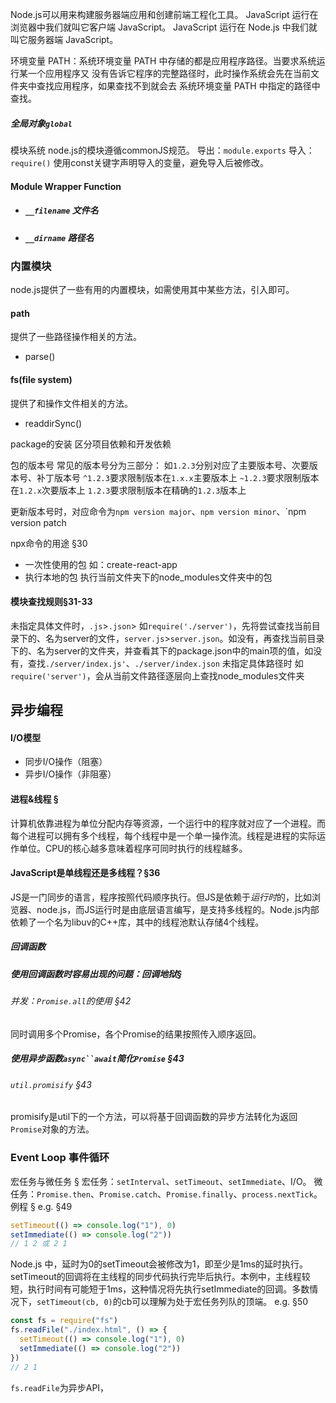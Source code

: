 Node.js可以用来构建服务器端应用和创建前端工程化工具。
JavaScript 运行在浏览器中我们就叫它客户端 JavaScript。 
JavaScript 运行在 Node.js 中我们就叫它服务器端 JavaScript。

环境变量 PATH：系统环境变量 PATH 中存储的都是应用程序路径。当要求系统运行某一个应用程序又 没有告诉它程序的完整路径时，此时操作系统会先在当前文件夹中查找应用程序，如果查找不到就会去 系统环境变量 PATH 中指定的路径中查找。

##### 全局对象`global`
模块系统
node.js的模块遵循commonJS规范。
导出：`module.exports`
导入：`require()`
使用const关键字声明导入的变量，避免导入后被修改。
#### Module Wrapper Function
- ##### `__filename` 文件名
- ##### `__dirname` 路径名
### 内置模块
node.js提供了一些有用的内置模块，如需使用其中某些方法，引入即可。
#### path
提供了一些路径操作相关的方法。
- parse()
#### fs(file system)
提供了和操作文件相关的方法。
- readdirSync()

package的安装
区分项目依赖和开发依赖

包的版本号
常见的版本号分为三部分：
如`1.2.3`分别对应了主要版本号、次要版本号、补丁版本号
`^1.2.3`要求限制版本在`1.x.x`主要版本上
`~1.2.3`要求限制版本在`1.2.x`次要版本上
`1.2.3`要求限制版本在精确的`1.2.3`版本上

更新版本号时，对应命令为`npm version major`、`npm version minor`、`npm version patch

npx命令的用途 §30
- 一次性使用的包
	如：create-react-app
- 执行本地的包
	执行当前文件夹下的node_modules文件夹中的包

#### 模块查找规则§31-33
未指定具体文件时，`.js`>`.json`>
如`require('./server')`，先将尝试查找当前目录下的、名为server的文件，`server.js`>`server.json`。如没有，再查找当前目录下的、名为server的文件夹，并查看其下的package.json中的main项的值，如没有，查找`./server/index.js'`、`./server/index.json`
未指定具体路径时
如`require('server')`，会从当前文件路径逐层向上查找node_modules文件夹

## 异步编程
#### I/O模型
- 同步I/O操作（阻塞）
- 异步I/O操作（非阻塞）
#### 进程&线程 §
计算机依靠进程为单位分配内存等资源，一个运行中的程序就对应了一个进程。而每个进程可以拥有多个线程，每个线程中是一个单一操作流。线程是进程的实际运作单位。CPU的核心越多意味着程序可同时执行的线程越多。
#### JavaScript是单线程还是多线程？§36
JS是一门同步的语言，程序按照代码顺序执行。但JS是依赖于*运行时*的，比如浏览器、node.js，而JS运行时是由底层语言编写，是支持多线程的。Node.js内部依赖了一个名为libuv的C++库，其中的线程池默认存储4个线程。
##### 回调函数
##### 使用回调函数时容易出现的问题：回调地狱§
###### 并发：`Promise.all`的使用 §42
同时调用多个Promise，各个Promise的结果按照传入顺序返回。
##### 使用异步函数`async``await`简化`Promise` §43
###### `util.promisify` §43
promisify是util下的一个方法，可以将基于回调函数的异步方法转化为返回`Promise`对象的方法。

### Event Loop 事件循环
宏任务与微任务 §
宏任务：`setInterval`、`setTimeout`、`setImmediate`、I/O。
微任务：`Promise.then`、`Promise.catch`、`Promise.finally`、`process.nextTick`。
例程 §
e.g. §49
```js
setTimeout(() => console.log("1"), 0)
setImmediate(() => console.log("2"))
// 1 2 或 2 1
```
Node.js 中，延时为0的setTimeout会被修改为1，即至少是1ms的延时执行。setTimeout的回调将在主线程的同步代码执行完毕后执行。本例中，主线程较短，执行时间有可能短于1ms，这种情况将先执行setImmediate的回调。多数情况下，`setTimeout(cb, 0)`的cb可以理解为处于宏任务列队的顶端。
e.g. §50
```js
const fs = require("fs")
fs.readFile("./index.html", () => {
  setTimeout(() => console.log("1"), 0)
  setImmediate(() => console.log("2"))
})
// 2 1
```
`fs.readFile`为异步API，
